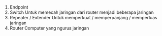 1. Endpoint
2. Switch
   Untuk memecah jaringan dari router menjadi beberapa jaringan
3. Repeater / Extender
   Untuk memperkuat / memperpanjang / memperluas jaringan
4. Router
   Computer yang ngurus jaringan